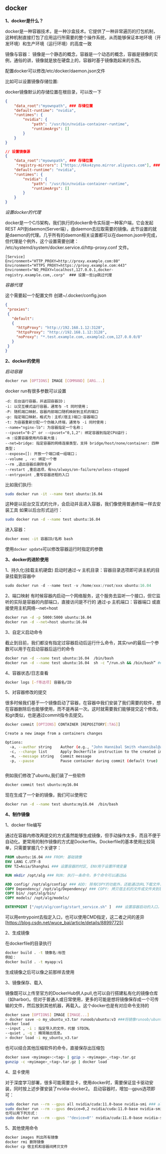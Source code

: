 ## docker

**1、docker是什么？**

docker是一种容器技术，是一种沙盒技术。它提供了一种非常遍历的打包机制，这种机制直接打包了应用运行所需要的整个操作系统，从而能够保证本地环境（开发环境）和生产环境（运行环境）的高度一致

镜像与容器：
镜像是一个静态的概念，容器是一个动态的概念，容器是镜像的实例，通俗的讲，镜像就是放在硬盘上的，容器时基于镜像跑起来的东西。

配置docker可以修改/etc/docker/daemon.json文件

比如可以设置镜像存储位置:

docker镜像默认的存储位置在根目录，可以改一下
```json
{
    "data_root":"myownpath", ### 存储位置
    "default-runtime": "nvidia",
    "runtimes": {
        "nvidia": {
            "path": "/usr/bin/nvidia-container-runtime",
            "runtimeArgs": []
        }
    }
}

// 设置镜像源
{
    "data_root":"myownpath", ### 存储位置
     "registry-mirrors": ["https://6kx4zyno.mirror.aliyuncs.com"], ### 镜像源，可以设置多个
    "default-runtime": "nvidia",
    "runtimes": {
        "nvidia": {
            "path": "/usr/bin/nvidia-container-runtime",
            "runtimeArgs": []
        }
    }
}
```

*设置docker的代理*

docker是一个C/S架构，我们执行的docker命令实际是一种客户端，它会发起REST API到daemon(Server端），由daemon去拉取需要的镜像。此节设置的就是daemon的代理。几乎所有的daemon相关设置都可以在daemon.json中完成，但代理是个例外，这个设置需要创建：
/etc/systemd/system/docker.service.d/http-proxy.conf 文件。

```
[Service]
Environment="HTTP_PROXY=http://proxy.example.com:80"
Environment="HTTPS_PROXY=https://proxy.example.com:443"
Environment="NO_PROXY=localhost,127.0.0.1,docker-registry.example.com,.corp"  ### 设置一些ip跳过代理
```

*容器代理*

这个需要起一个配置文件
创建~/.docker/config.json

```json
{
 "proxies":
 {
   "default":
   {
     "httpProxy": "http://192.168.1.12:3128",
     "httpsProxy": "http://192.168.1.12:3128",
     "noProxy": "*.test.example.com,.example2.com,127.0.0.0/8"
   }
 }
}
```

**2、docker的使用**

*启动容器*

```bash
docker run [OPTIONS] IMAGE [COMMAND] [ARG...]
```
docker run有很多参数可以设置

```
-d: 后台运行容器，并返回容器ID；
-i: 以交互模式运行容器，通常与 -t 同时使用；
-P: 随机端口映射，容器内部端口随机映射到主机的端口
-p: 指定端口映射，格式为：主机(宿主)端口:容器端口
-t: 为容器重新分配一个伪输入终端，通常与 -i 同时使用；
--name="nginx-lb": 为容器指定一个名称；
--cpuset="0-2" or --cpuset="0,1,2": 绑定容器到指定CPU运行；
-m :设置容器使用内存最大值；
--net=bridge: 指定容器的网络连接类型，支持 bridge/host/none/container: 四种类型；
--expose=[]: 开放一个端口或一组端口；
--volume , -v: 绑定一个卷
--rm ,退出容器后删除名字 
--restart ,重启选项，有no/always/on-failure/unless-stopped
--entrypoint ,重写容器进程的入口
```

比如我们执行:

```bash
sudo docker run -it --name test ubuntu:16.04
```
这种是以前台交互式的允许，会启动并且进入容器，我们像使用普通终端一样去安装工具
如果以后台形式运行：

```bash
sudo docker run -d --name test ubuntu:16.04
```
进入容器：

```bash
docker exec -it 容器ID/名称 bash
```

使用`docker update`可以修改容器运行时指定的参数

**3、docker的进阶使用**

1、持久化(挂载主机硬盘)
启动时通过-v 主机目录：容器目录选项即可讲主机的目录挂载到容器中

```go
sudo docker run -d --name test -v /home/xxx:/root/xxx ubuntu:16.04
```

2、端口映射
有时候容器内启动一个网络服务，这个服务去监听一个接口，但它监听的实际是容器的内部端口，直接访问是不行的
通过-p 主机端口：容器端口 或直接使用主机网络--net=host

```bash
docker run -d -p 5000:5000 ubuntu:16.04 
docker run -d --net=host ubuntu:16.04 
```

3、自定义启动命令

截止到目前，我们都没有指定过容器启动后运行什么命令，其实run的最后一个参数可以用于在启动容器后运行的命令

```bash
docker run -d --name test ubuntu:16.04  /bin/bash
docker run -d --name test ubuntu:16.04  sh -c “/run.sh && /bin/bash” ### 多条命令拼接
```

4、容器状态/日志查看

```bash
docker logs [-f等选项] 容器名/ID
```

5、对容器修改的提交

很多时候我们基于一个镜像启动了容器，在容器中我们安装了我们需要的软件，想在容器删除后也能够使用，而不是再装一次。这时就需要我们能够提交这个修改。和git类似，也是通过commit指令去提交。
```bash
docker commit [OPTIONS] CONTAINER [REPOSITORY[:TAG]]

Create a new image from a containers changes

Options:
  -a, --author string    Author (e.g., "John Hannibal Smith <hannibal@a-team.com>")
  -c, --change list      Apply Dockerfile instruction to the created image
  -m, --message string   Commit message
  -p, --pause            Pause container during commit (default true)
  
```

例如我们修改了ubuntu,我们装了一些软件

```bash
docker commit test ubuntu:my16.04
```

现在生成了一个新的镜像，我们可以使用它

```bash
docker run -d --name test ubuntu:my16.04  /bin/bash
```

**4、制作镜像**

1、docker file编写

通过在容器内修改再提交的方式虽然能够生成镜像，但手动操作太多，而且不便于自动化。更常用的制作镜像的方式是Dockerfile。Dockerfile的基本使用比较简单，只需要掌握几个关键字：

```Dockerfile
FROM ubuntu:16.04 ### FROM: 基础镜像
ENV LANG C.UTF-8 
ENV TZ=Asia/Shanghai ### 设置容器的时区, ENV用于设置环境变量

RUN mkdir /opt/alg ### RUN: 执行一条命令，多个命令可以通过&&

ADD config/ /opt/alg/config/ ### ADD: 除有COPY的功能外，还能通过URL下载文件，并且会自动解压缩
COPY Dependency/ /opt/alg/Dependency/ ### COPY: 拷贝宿主机的文件或文件夹到镜像
COPY bin/ /opt/alg/bin/
COPY models/ /opt/alg/models/

ENTRYPOINT ["/opt/alg/config/start_service.sh" ]  ### 设置容器启动的入口，类似于main函数，在docker run中可以通过 --entrypoint=XXX 覆盖，如果有这个，那么docker run时设置的command就会被当作它的参数

```

可以用entrypoint去指定入口，也可以使用CMD指定，这二者之间的差异
[https://blog.csdn.net/wuce_bai/article/details/88997725]

2、生成镜像

在dockerfile的目录执行

```bash
docker build . -t 镜像名:标签
例如：
docker build . -t myapp:v1
```

生成镜像之后可以像之前那样去使用

3、镜像保存、载入

镜像既可以上传至官方的DockerHub供人pull,也可以自行搭建私有化的镜像仓库（如harbor)。但对于普通人或日常使用，更多的可能是想将镜像保存成一个可传输的文件，然后放到其他机器，再载入。这个docker也是有对应命令支持的

```bash
docker save [OPTIONS] IMAGE [IMAGE...]
> docker save -o my_ubuntu_v3.tar runoob/ubuntu:v3 ###将镜像runoob/ubuntu:v3 保存成my_ubuntu_v3.tar
docker load
--input , -i : 指定导入的文件，代替 STDIN。
--quiet , -q : 精简输出信息。
> docker load -i my_ubuntu_v3.tar
```

也可以结合其他压缩软件的命令，直接保存出压缩包

```bash
docker save <myimage>:<tag> | gzip > <myimage>_<tag>.tar.gz
gunzip -c <myimage>_<tag>.tar.gz | docker load
```

4、显卡使用

对于深度学习部署，很多可能需要显卡，使用docker时，需要保证显卡驱动安装，同时按上述步骤安装了nvidia-docker2。
启动容器时，增加--gpus选项即可：

```bash
sudo docker run --rm --gpus all nvidia/cuda:11.0-base nvidia-smi ### all: 所有显卡都可用
sudo docker run --rm --gpus device=0,2 nvidia/cuda:11.0-base nvidia-smi ### 0,2 卡可用
也可以用下列方式：
sudo docker run --rm --gpus '"device=0"' nvidia/cuda:11.0-base nvidia-smi ### 0卡可用
```

5、其他使用命令

```bash
docker images 列出所有镜像
docker rmi 删除镜像
docker cp 宿主机和容器间拷贝文件
```